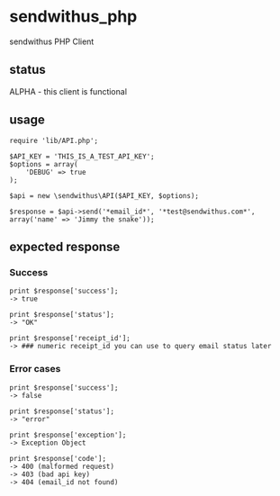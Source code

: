sendwithus_php
==============

sendwithus PHP Client

## status
ALPHA - this client is functional

## usage
    require 'lib/API.php';

    $API_KEY = 'THIS_IS_A_TEST_API_KEY';
    $options = array(
        'DEBUG' => true
    );

    $api = new \sendwithus\API($API_KEY, $options);

    $response = $api->send('*email_id*', '*test@sendwithus.com*', array('name' => 'Jimmy the snake'));

## expected response

### Success
    print $response['success'];
    -> true
    
    print $response['status'];
    -> "OK"

    print $response['receipt_id'];
    -> ### numeric receipt_id you can use to query email status later

### Error cases
    print $response['success'];
    -> false

    print $response['status'];
    -> "error"

    print $response['exception'];
    -> Exception Object

    print $response['code'];
    -> 400 (malformed request)
    -> 403 (bad api key)
    -> 404 (email_id not found)

